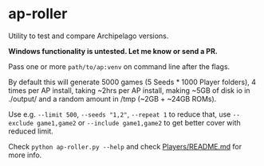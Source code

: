 # ap-roller

Utility to test and compare Archipelago versions.

**Windows functionality is untested. Let me know or send a PR.**

Pass one or more `path/to/ap:venv` on command line after the flags.

By default this will generate 5000 games (5 Seeds * 1000 Player folders), 4 times per AP install,
taking ~2hrs per AP install, making ~5GB of disk io in ./output/ and a random amount in /tmp (~2GB + ~24GB ROMs).

Use e.g. `--limit 500`, `--seeds "1,2"`, `--repeat 1` to reduce that,
use `--exclude game1,game2` or `--include game1,game2` to get better cover with reduced limit.

Check `python ap-roller.py --help` and check [Players/README.md](Players/README.md) for more info.
